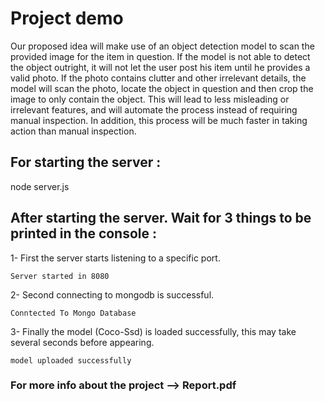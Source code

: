 # Project demo
Our proposed idea will make use of an object detection model to scan
the provided image for the item in question. If the model is not able to detect
the object outright, it will not let the user post his item until he provides a
valid photo. If the photo contains clutter and other irrelevant details, the
model will scan the photo, locate the object in question and then crop the
image to only contain the object. This will lead to less misleading or irrelevant
features, and will automate the process instead of requiring manual
inspection. In addition, this process will be much faster in taking action than
manual inspection.


## For starting the server :

node server.js 

## After starting the server. Wait for 3 things to be printed in the console :

1- First the server starts listening to a specific port. 

	Server started in 8080

2- Second connecting to mongodb is successful.
 
	Conntected To Mongo Database

3- Finally the model (Coco-Ssd) is loaded successfully, this may take several seconds before appearing.
	
	model uploaded successfully


### For more info about the project --> Report.pdf 
